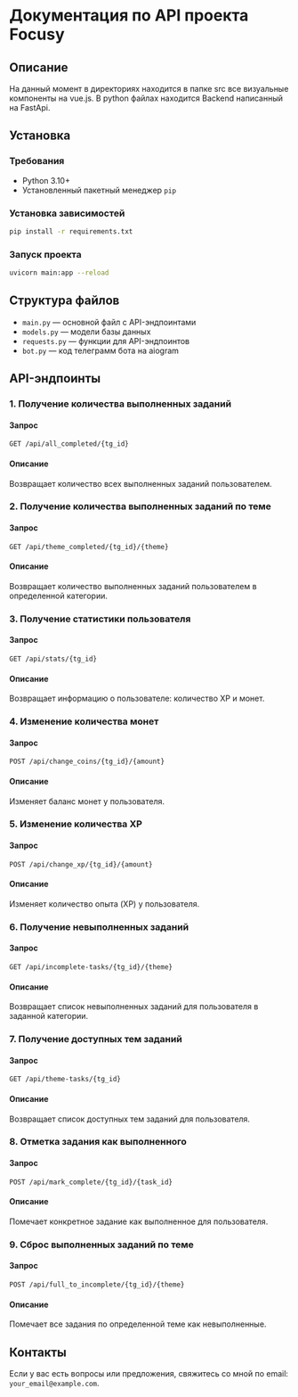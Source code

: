 # Документация по API проекта Focusy

## Описание
На данный момент в директориях находится в папке src все визуальные компоненты на vue.js. В python файлах находится Backend написанный на FastApi.
## Установка

### Требования
- Python 3.10+
- Установленный пакетный менеджер `pip`

### Установка зависимостей
```sh
pip install -r requirements.txt
```

### Запуск проекта
```sh
uvicorn main:app --reload
```

## Структура файлов
- `main.py` — основной файл с API-эндпоинтами
- `models.py` — модели базы данных
- `requests.py` — функции для API-эндпоинтов
- `bot.py` — код телеграмм бота на aiogram

## API-эндпоинты

### 1. Получение количества выполненных заданий
#### Запрос
```http
GET /api/all_completed/{tg_id}
```
#### Описание
Возвращает количество всех выполненных заданий пользователем.

### 2. Получение количества выполненных заданий по теме
#### Запрос
```http
GET /api/theme_completed/{tg_id}/{theme}
```
#### Описание
Возвращает количество выполненных заданий пользователем в определенной категории.

### 3. Получение статистики пользователя
#### Запрос
```http
GET /api/stats/{tg_id}
```
#### Описание
Возвращает информацию о пользователе: количество XP и монет.

### 4. Изменение количества монет
#### Запрос
```http
POST /api/change_coins/{tg_id}/{amount}
```
#### Описание
Изменяет баланс монет у пользователя.

### 5. Изменение количества XP
#### Запрос
```http
POST /api/change_xp/{tg_id}/{amount}
```
#### Описание
Изменяет количество опыта (XP) у пользователя.

### 6. Получение невыполненных заданий
#### Запрос
```http
GET /api/incomplete-tasks/{tg_id}/{theme}
```
#### Описание
Возвращает список невыполненных заданий для пользователя в заданной категории.

### 7. Получение доступных тем заданий
#### Запрос
```http
GET /api/theme-tasks/{tg_id}
```
#### Описание
Возвращает список доступных тем заданий для пользователя.

### 8. Отметка задания как выполненного
#### Запрос
```http
POST /api/mark_complete/{tg_id}/{task_id}
```
#### Описание
Помечает конкретное задание как выполненное для пользователя.

### 9. Сброс выполненных заданий по теме
#### Запрос
```http
POST /api/full_to_incomplete/{tg_id}/{theme}
```
#### Описание
Помечает все задания по определенной теме как невыполненные.

## Контакты
Если у вас есть вопросы или предложения, свяжитесь со мной по email: `your_email@example.com`.

